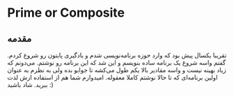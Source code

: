 # Prime or Composite

## مقدمه
تقریبا یکسال پیش بود که وارد حوزه برنامه‌نویسی شدم و یادگیری پایتون رو شروع کردم. گفتم واسه شروع یک برنامه ساده بنویسم و این شد که این برنامه رو نوشتم.
می‌دونم که زیاد بهینه نیست و واسه مقادیر بالا یکم طول می‌کشه تا جوابو بده ولی به نظرم به عنوان اولین برنامه‌ای که تا حالا نوشتم کاملا معقوله.
امیدوارم شما هم از استفاده ازش لذت ببرید.
شاد باشید :)
